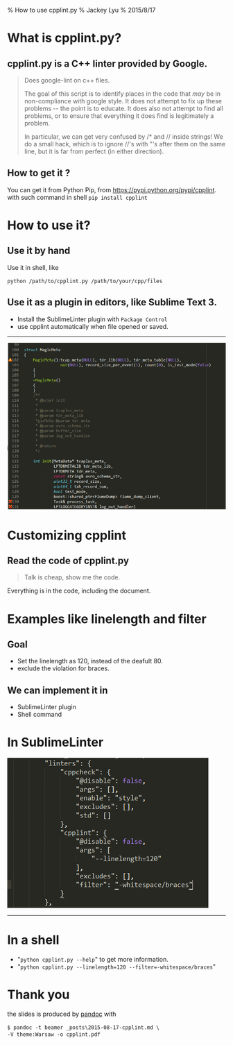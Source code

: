 % How to use cpplint.py
% Jackey Lyu
% 2015/8/17

# What is cpplint.py?

## cpplint.py is a C++ linter provided by Google.

> Does google-lint on c++ files.
>
> The goal of this script is to identify places in the code that *may*
be in non-compliance with google style.  It does not attempt to fix
up these problems -- the point is to educate.  It does also not
attempt to find all problems, or to ensure that everything it does
find is legitimately a problem.
> 
> In particular, we can get very confused by /* and // inside strings!
We do a small hack, which is to ignore //'s with "'s after them on the
same line, but it is far from perfect (in either direction).


## How to get it ?

You can get it from Python Pip, from https://pypi.python.org/pypi/cpplint.
with such command in shell `pip install cpplint`


# How to use it?

## Use it by hand

Use it in shell, like

~~~
python /path/to/cpplint.py /path/to/your/cpp/files
~~~

## Use it as a plugin in editors, like Sublime Text 3.

- Install the SublimeLinter plugin with `Package Control`
- use cpplint automatically when file opened or saved.

------------------------------------------------------

![example of cpplint output](assets/images/example_output_in_sublime3.png)


# Customizing cpplint

## Read the code of cpplint.py

> Talk is cheap, show me the code.

Everything is in the code, including the document.

# Examples like linelength and filter

## Goal
- Set the linelength as 120, instead of the deafult 80.
- exclude the violation for braces.


## We can implement it in

- SublimeLinter plugin
- Shell command 


# In SublimeLinter

![customized cpplint in sublime3](assets/images/customized_cpplint_in_sublime3.png)

----------------------------------

# In a shell

- "`python cpplint.py --help`" to get more information.
- "`python cpplint.py --linelength=120 --filter=-whitespace/braces`"


# Thank you

the slides is produced by [pandoc](http://pandoc.org/) with 
```
$ pandoc -t beamer _posts\2015-08-17-cpplint.md \
-V theme:Warsaw -o cpplint.pdf
```